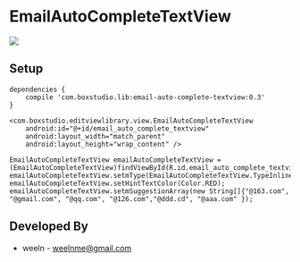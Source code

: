 # EmailAutoCompleteTextView

![](https://raw.githubusercontent.com/weefree/EmailAutoCompleteTextView/master/demo/doc/demo.gif)

## Setup

    dependencies {
        compile 'com.boxstudio.lib:email-auto-complete-textview:0.3'
    }

    <com.boxstudio.editviewlibrary.view.EmailAutoCompleteTextView
        android:id="@+id/email_auto_complete_textview"
        android:layout_width="match_parent"
        android:layout_height="wrap_content" />

    EmailAutoCompleteTextView emailAutoCompleteTextView = (EmailAutoCompleteTextView)findViewById(R.id.email_auto_complete_textview);
    emailAutoCompleteTextView.setmType(EmailAutoCompleteTextView.TypeInline);
    emailAutoCompleteTextView.setHintTextColor(Color.RED);
    emailAutoCompleteTextView.setmSuggestionArray(new String[]{"@163.com", "@gmail.com", "@qq.com", "@126.com","@ddd.cd", "@aaa.com" });


## Developed By

* weeln - [weelnme@gmail.com](mailto:weelnme@gmail.com)